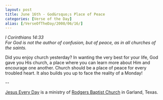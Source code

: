```yaml
---
layout: post
title: June 16th - God&rsquo;s Place of Peace
categories: [Verse of the Day]
alias: [/VerseOfTheDay/2008/06/16/]
---
```


_I Corinthians 14:33  
For God is not the author of confusion, but of peace, as in all
churches of the saints._

Did you enjoy church yesterday? In wanting the very best for your
life, God gave you His church, a place where you can learn more about
Him and encourage one another. Church should be a place of peace for
every troubled heart. It also builds you up to face the reality of a
Monday!

 --

<a href=http://jesuseveryday.net>Jesus Every Day</a> is a ministry of <a href=http://rodgersbaptist.net>Rodgers Baptist Church</a> in Garland, Texas.

